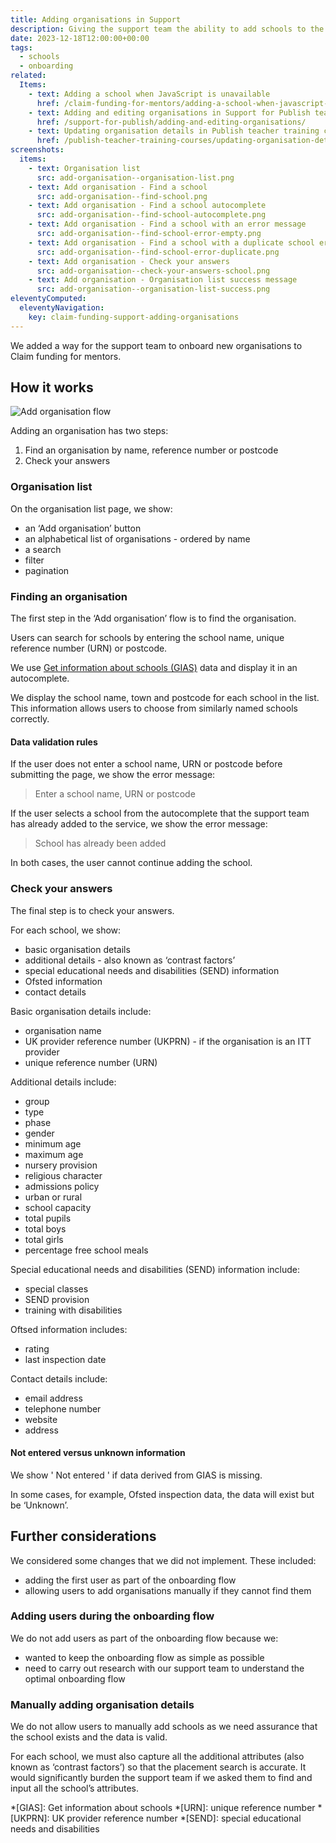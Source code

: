 ```yaml
---
title: Adding organisations in Support
description: Giving the support team the ability to add schools to the service
date: 2023-12-18T12:00:00+00:00
tags:
  - schools
  - onboarding
related:
  Items:
    - text: Adding a school when JavaScript is unavailable
      href: /claim-funding-for-mentors/adding-a-school-when-javascript-is-unavailable/
    - text: Adding and editing organisations in Support for Publish teacher training courses
      href: /support-for-publish/adding-and-editing-organisations/
    - text: Updating organisation details in Publish teacher training courses
      href: /publish-teacher-training-courses/updating-organisation-details/
screenshots:
  items:
    - text: Organisation list
      src: add-organisation--organisation-list.png
    - text: Add organisation - Find a school
      src: add-organisation--find-school.png
    - text: Add organisation - Find a school autocomplete
      src: add-organisation--find-school-autocomplete.png
    - text: Add organisation - Find a school with an error message
      src: add-organisation--find-school-error-empty.png
    - text: Add organisation - Find a school with a duplicate school error message
      src: add-organisation--find-school-error-duplicate.png
    - text: Add organisation - Check your answers
      src: add-organisation--check-your-answers-school.png
    - text: Add organisation - Organisation list success message
      src: add-organisation--organisation-list-success.png
eleventyComputed:
  eleventyNavigation:
    key: claim-funding-support-adding-organisations
---
```


We added a way for the support team to onboard new organisations to Claim funding for mentors.

## How it works

![Add organisation flow](add-organisation--flow.png "Add organisation flow")

Adding an organisation has two steps:

1. Find an organisation by name, reference number or postcode
2. Check your answers

### Organisation list

On the organisation list page, we show:

- an ‘Add organisation’ button
- an alphabetical list of organisations - ordered by name
- a search
- filter
- pagination

### Finding an organisation

The first step in the ‘Add organisation’ flow is to find the organisation.

Users can search for schools by entering the school name, unique reference number (URN) or postcode.

We use [Get information about schools (GIAS)](https://www.get-information-schools.service.gov.uk/) data and display it in an autocomplete.

We display the school name, town and postcode for each school in the list. This information allows users to choose from similarly named schools correctly.

#### Data validation rules

If the user does not enter a school name, URN or postcode before submitting the page, we show the error message:

> Enter a school name, URN or postcode

If the user selects a school from the autocomplete that the support team has already added to the service, we show the error message:

> School has already been added

In both cases, the user cannot continue adding the school.

### Check your answers

The final step is to check your answers.

For each school, we show:

- basic organisation details
- additional details - also known as ‘contrast factors’
- special educational needs and disabilities (SEND) information
- Ofsted information
- contact details

Basic organisation details include:

- organisation name
- UK provider reference number (UKPRN) - if the organisation is an ITT provider
- unique reference number (URN)

Additional details include:

- group
- type
- phase
- gender
- minimum age
- maximum age
- nursery provision
- religious character
- admissions policy
- urban or rural
- school capacity
- total pupils
- total boys
- total girls
- percentage free school meals

Special educational needs and disabilities (SEND) information include:

- special classes
- SEND provision
- training with disabilities

Oftsed information includes:

- rating
- last inspection date

Contact details include:

- email address
- telephone number
- website
- address

#### Not entered versus unknown information

We show ' Not entered ' if data derived from GIAS is missing.

In some cases, for example, Ofsted inspection data, the data will exist but be ‘Unknown’.

## Further considerations

We considered some changes that we did not implement. These included:

- adding the first user as part of the onboarding flow
- allowing users to add organisations manually if they cannot find them

### Adding users during the onboarding flow

We do not add users as part of the onboarding flow because we:

- wanted to keep the onboarding flow as simple as possible
- need to carry out research with our support team to understand the optimal onboarding flow

### Manually adding organisation details

We do not allow users to manually add schools as we need assurance that the school exists and the data is valid.

For each school, we must also capture all the additional attributes (also known as ‘contrast factors’) so that the placement search is accurate. It would significantly burden the support team if we asked them to find and input all the school’s attributes.

*[GIAS]: Get information about schools
*[URN]: unique reference number
*[UKPRN]: UK provider reference number
*[SEND]: special educational needs and disabilities
